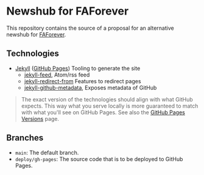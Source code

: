 # Newshub for FAForever

This repository contains the source of a proposal for an alternative newshub for [FAForever](https://faforever.com/).

## Technologies

- [Jekyll](https://jekyllrb.com/) ([GitHub Pages](https://pages.github.com/)) Tooling to generate the site
  - [jekyll-feed](https://github.com/jekyll/jekyll-feed), Atom/rss feed
  - [jekyll-redirect-from](https://github.com/jekyll/jekyll-redirect-from) Features to redirect pages
  - [jekyll-github-metadata](https://github.com/jekyll/github-metadata), Exposes metadata of GitHub

> The exact version of the technologies should align with what GitHub expects. This way what you serve locally is more guaranteed to match with what you'll see on GitHub Pages. See also the [GitHub Pages Versions](https://pages.github.com/versions/) page.

## Branches

- `main`: The default branch.
- `deploy/gh-pages`: The source code that is to be deployed to GitHub Pages.
